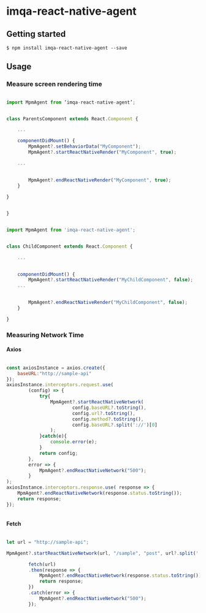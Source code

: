 
# imqa-react-native-agent


## Getting started

`$ npm install imqa-react-native-agent --save`

## Usage


### Measure screen rendering time

```javascript

import MpmAgent from ‘imqa-react-native-agent’;


class ParentsComponent extends React.Component {

	...

	componentDidMount() {
		MpmAgent?.setBehaviorData("MyComponent");
		MpmAgent?.startReactNativeRender("MyComponent", true);

	...

		
		MpmAgent?.endReactNativeRender("MyComponent", true);
	}
	
}


}

```

```javascript

import MpmAgent from 'imqa-react-native-agent';


class ChildComponent extends React.Component {

	...

	
	componentDidMount() {
		MpmAgent?.startReactNativeRender("MyChildComponent", false);
	...

		 
		MpmAgent?.endReactNativeRender("MyChildComponent", false);
	}

}


```


### Measuring Network Time

#### Axios 
```javascript

const axiosInstance = axios.create({
	baseURL:"http://sample-api"
});
axiosInstance.interceptors.request.use(
		(config) => {
			try{
				MpmAgent?.startReactNativeNetwork(
						config.baseURL?.toString(),
						config.url?.toString(),
						config.method?.toString(),
						config.baseURL?.split('://')[0]
				);
			}catch(e){
				console.error(e);
			}
			return config;
		},
		error => {
			MpmAgent?.endReactNativeNetwork("500");
		}
);
axiosInstance.interceptors.response.use( response => {
	MpmAgent?.endReactNativeNetwork(response.status.toString());
	return response;
});



```

#### Fetch
```javascript

let url = "http://sample-api";

MpmAgent?.startReactNativeNetwork(url, "/sample", "post", url?.split('://')[0]);

		fetch(url)
		.then(response => {
			MpmAgent?.endReactNativeNetwork(response.status.toString());
			return response;
		})
		.catch(error => {
			MpmAgent?.endReactNativeNetwork("500");
		});




```